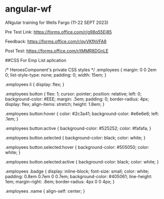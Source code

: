 # angular-wf
ANgular training for Wells Fargo (11-22 SEPT 2023)

Pre Test Link:
https://forms.office.com/r/g98q55Ej85

Feedback: https://forms.office.com/r/qyVKfhVFA8

Post Test: https://forms.office.com/r/tMMR8DGnLE

##CSS For Emp List aplication

/* HeroesComponent's private CSS styles */
.employees {
  margin: 0 0 2em 0;
  list-style-type: none;
  padding: 0;
  width: 15em;
}

.employees li {
  display: flex;
}

.employees button {
  flex: 1;
  cursor: pointer;
  position: relative;
  left: 0;
  background-color: #EEE;
  margin: .5em;
  padding: 0;
  border-radius: 4px;
  display: flex;
  align-items: stretch;
  height: 1.8em;
}

.employees button:hover {
  color: #2c3a41;
  background-color: #e6e6e6;
  left: .1em;
}

.employees button:active {
  background-color: #525252;
  color: #fafafa;
}

.employees button.selected {
  background-color: black;
  color: white;
}

.employees button.selected:hover {
  background-color: #505050;
  color: white;
}

.employees button.selected:active {
  background-color: black;
  color: white;
}

.employees .badge {
  display: inline-block;
  font-size: small;
  color: white;
  padding: 0.8em 0.7em 0 0.7em;
  background-color: #405061;
  line-height: 1em;
  margin-right: .8em;
  border-radius: 4px 0 0 4px;
}

.employees .name {
  align-self: center;
}

